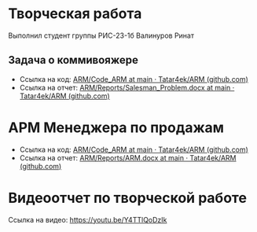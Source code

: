 # Творческая работа

Выполнил студент группы РИС-23-1б
Валинуров Ринат
## Задача о коммивояжере

- Ссылка на код: [ARM/Code_ARM at main · Tatar4ek/ARM (github.com)](https://github.com/Tatar4ek/ARM/tree/main/Code_ARM)
- Ссылка на отчет: [ARM/Reports/Salesman_Problem.docx at main · Tatar4ek/ARM (github.com)](https://github.com/Tatar4ek/ARM/blob/main/Reports/Salesman_Problem.docx)

# АРМ Менеджера по продажам

- Ссылка на код: [ARM/Code_ARM at main · Tatar4ek/ARM (github.com)](https://github.com/Tatar4ek/ARM/tree/main/Code_ARM)
- Cсылка на отчет: [ARM/Reports/ARM.docx at main · Tatar4ek/ARM (github.com)](https://github.com/Tatar4ek/ARM/blob/main/Reports/ARM.docx)

# Видеоотчет по творческой работе

Ссылка на видео: https://youtu.be/Y4TTlQoDzIk


